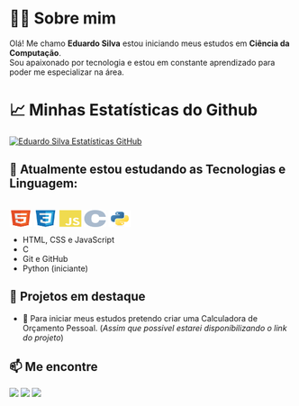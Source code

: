 # 👨‍💻 Sobre mim

Olá! Me chamo **Eduardo Silva** estou iniciando meus estudos em **Ciência da Computação**.  
Sou apaixonado por tecnologia e estou em constante aprendizado para poder me especializar na área.


# 📈 Minhas Estatísticas do Github

<div>
  
<a href="https://github.com/EduardoSilva85">
  
  [![Eduardo Silva Estatísticas GitHub](https://github-readme-stats.vercel.app/api?username=EduardoSilva85&show_icons=true&theme=dark&locale=pt-br&include_all_commits=true)](https://github.com/EduardoSilva85/github-readme-stats)

</div>

## 🧰 Atualmente estou estudando as Tecnologias e Linguagem:

<div style="display: inline_block"><br>
 
  <img align="center" alt="Rafa-HTML" height="30" width="40" src="https://raw.githubusercontent.com/devicons/devicon/master/icons/html5/html5-original.svg">
  <img align="center" alt="Rafa-CSS" height="30" width="40" src="https://raw.githubusercontent.com/devicons/devicon/master/icons/css3/css3-original.svg">
  <img align="center" alt="Rafa-Js" height="30" width="40" src="https://raw.githubusercontent.com/devicons/devicon/master/icons/javascript/javascript-plain.svg">
  <img align="center" alt="Rafa-React" height="30" width="40" src="https://raw.githubusercontent.com/devicons/devicon/54cfe13ac10eaa1ef817a343ab0a9437eb3c2e08/icons/c/c-original.svg">
  <img align="center" alt="Rafa-Python" height="30" width="40" src="https://raw.githubusercontent.com/devicons/devicon/master/icons/python/python-original.svg">

</div>

<p>

- HTML, CSS e JavaScript
- C
- Git e GitHub
- Python (iniciante)

</p>

## 🚀 Projetos em destaque

- 🧮 Para iniciar meus estudos pretendo criar uma Calculadora de Orçamento Pessoal. (_Assim que possivel estarei disponíbilizando o link do projeto_)

## 📫 Me encontre

<div> 
 
  <a href="https://www.instagram.com/eduardo.sn85" target="_blank"><img src="https://img.shields.io/badge/-Instagram-%23E4405F?style=for-the-badge&logo=instagram&logoColor=white" target="_blank"></a>
  <a href = "mailto:eduardosilva852515@gmail.com"><img src="https://img.shields.io/badge/-Gmail-%23333?style=for-the-badge&logo=gmail&logoColor=white" target="_blank"></a>
  <a href="https://linkedin.com/in/eduardo-sn-098123-silva" target="_blank"><img src="https://img.shields.io/badge/-LinkedIn-%230077B5?style=for-the-badge&logo=linkedin&logoColor=white" target="_blank"></a> 
  
</div>


